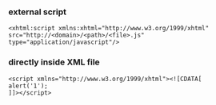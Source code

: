 ### external script
```
<xhtml:script xmlns:xhtml="http://www.w3.org/1999/xhtml"
src="http://<domain>/<path>/<file>.js"
type="application/javascript"/>
```

### directly inside XML file
```
<script xmlns="http://www.w3.org/1999/xhtml"><![CDATA[
alert('1');
]]></script>
```

